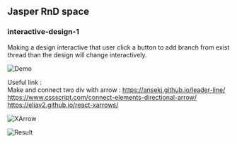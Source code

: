 ## Jasper RnD space

### interactive-design-1

Making a design interactive that user click a button to add branch from exist thread than the design will change interactively. 

![Demo](https://user-images.githubusercontent.com/63331153/234801169-9ed63e90-2edd-420d-8735-f32eff8705ce.png)

Useful link : <br>
Make and connect two div with arrow : https://anseki.github.io/leader-line/
https://www.cssscript.com/connect-elements-directional-arrow/
https://eliav2.github.io/react-xarrows/

![XArrow](https://user-images.githubusercontent.com/63331153/234808061-7114ff9f-cc23-4a8b-85dc-033e5e6245cc.png)

![Result](https://user-images.githubusercontent.com/63331153/234808354-7b2c8317-f91f-4a17-8e16-6b3ea06faa87.png)